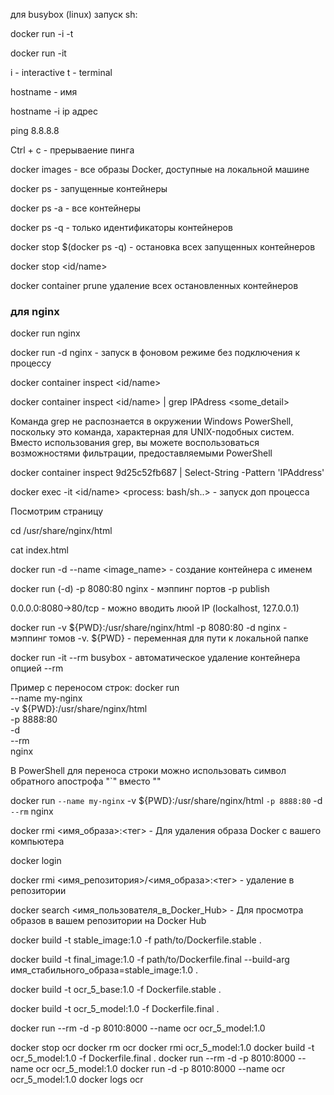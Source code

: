 для busybox (linux)
запуск sh:

docker run -i -t

docker run -it <name>

i - interactive
t - terminal

hostname - имя

hostname -i ip адрес

ping 8.8.8.8

Ctrl + c - прерываение пинга

docker images - все образы Docker, доступные на локальной машине

docker ps - запущенные контейнеры

docker ps -a - все контейнеры

docker ps -q - только идентификаторы контейнеров

docker stop $(docker ps -q) - остановка всех запущенных контейнеров

docker stop <id/name>

docker container prune удаление всех остановленных контейнеров

### для nginx

docker run nginx

docker run -d nginx - запуск в фоновом режиме без подключения к процессу

docker container inspect <id/name>

docker container inspect <id/name> | grep IPAdress <some_detail>

Команда grep не распознается в окружении Windows PowerShell, поскольку это команда, характерная для UNIX-подобных систем. Вместо использования grep, вы можете воспользоваться возможностями фильтрации, предоставляемыми PowerShell

docker container inspect 9d25c52fb687 | Select-String -Pattern 'IPAddress'

docker exec -it <id/name> <process: bash/sh..> - запуск доп процесса

Посмотрим страницу

cd /usr/share/nginx/html

cat index.html

docker run -d --name <name> <image_name> - создание контейнера с именем

docker run (-d) -p 8080:80 nginx - мэппинг портов -p publish

0.0.0.0:8080->80/tcp - можно вводить люой IP (lockalhost, 127.0.0.1)

docker run -v ${PWD}:/usr/share/nginx/html -p 8080:80 -d nginx - мэппинг томов -v. ${PWD} - переменная для пути к локальной папке

docker run -it --rm busybox - автоматическое удаление контейнера опцией --rm

Пример с переносом строк:
docker run \
  --name my-nginx \
  -v ${PWD}:/usr/share/nginx/html \
  -p 8888:80 \
  -d \
  --rm \
  nginx

В PowerShell для переноса строки можно использовать символ обратного апострофа "`" вместо "\"

docker run `
   --name my-nginx `
   -v ${PWD}:/usr/share/nginx/html `
   -p 8888:80 `
   -d `
   --rm `
   nginx

docker rmi <имя_образа>:<тег> - Для удаления образа Docker с вашего компьютера

docker login

docker rmi <имя_репозитория>/<имя_образа>:<тег> - удаление в репозитории

docker search <имя_пользователя_в_Docker_Hub> - Для просмотра образов в вашем репозитории на Docker Hub

docker build -t stable_image:1.0 -f path/to/Dockerfile.stable .

docker build -t final_image:1.0 -f path/to/Dockerfile.final --build-arg имя_стабильного_образа=stable_image:1.0 .

docker build -t ocr_5_base:1.0 -f Dockerfile.stable .

docker build -t ocr_5_model:1.0 -f Dockerfile.final .

docker run --rm -d -p 8010:8000 --name ocr ocr_5_model:1.0

docker stop ocr
docker rm ocr
docker rmi ocr_5_model:1.0
docker build -t ocr_5_model:1.0 -f Dockerfile.final .
docker run --rm -d -p 8010:8000 --name ocr ocr_5_model:1.0
docker run -d -p 8010:8000 --name ocr ocr_5_model:1.0
docker logs ocr
